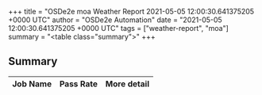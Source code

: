 +++
title = "OSDe2e moa Weather Report 2021-05-05 12:00:30.641375205 +0000 UTC"
author = "OSDe2e Automation"
date = "2021-05-05 12:00:30.641375205 +0000 UTC"
tags = ["weather-report", "moa"]
summary = "<table class=\"summary\"></table>"
+++
## Summary

| Job Name | Pass Rate | More detail |
|----------|-----------|-------------|



